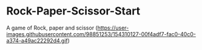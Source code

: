 # Rock-Paper-Scissor-Start
A game of Rock, paper and scissor
(https://user-images.githubusercontent.com/98851253/154310127-00f4adf7-fac0-40c0-a374-a49ac22292d4.gif)

